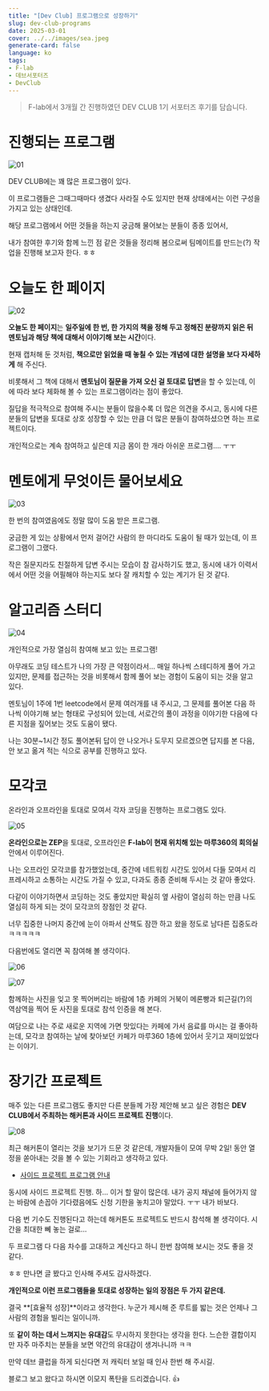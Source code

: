 ```yaml
---
title: "[Dev Club] 프로그램으로 성장하기"
slug: dev-club-programs
date: 2025-03-01
cover: ../../images/sea.jpeg
generate-card: false
language: ko
tags:
- F-lab
- 데브서포터즈
- DevClub
---
```



> F-lab에서 3개월 간 진행하였던 DEV CLUB 1기 서포터즈 후기를 담습니다.


# 진행되는 프로그램

![01](./img/img.png)

DEV CLUB에는 꽤 많은 프로그램이 있다.

이 프로그램들은 그때그때마다 생겼다 사라질 수도 있지만 현재 상태에서는 이런 구성을 가지고 있는 상태인데.

해당 프로그램에서 어떤 것들을 하는지 궁금해 물어보는 분들이 종종 있어서,

내가 참여한 후기와 함께 느낀 점 같은 것들을 정리해 봄으로써 팀메이트를 만드는(?) 작업을 진행해 보고자 한다. ㅎㅎ

# 오늘도 한 페이지


![02](./img/img_1.png)

**오늘도 한 페이지**는 **일주일에 한 번, 한 가지의 책을 정해 두고 정해진 분량까지 읽은 뒤 멘토님과 해당 책에 대해서 이야기해 보는 시간**이다.

현재 캡처해 둔 것처럼, **책으로만 읽었을 때 놓칠 수 있는 개념에 대한 설명을 보다 자세하게** 해 주신다.

비롯해서 그 책에 대해서 **멘토님이 질문을 가져 오신 걸 토대로 답변**을 할 수 있는데, 이에 따라 보다 체화해 볼 수 있는 프로그램이라는 점이 좋았다.

질답을 적극적으로 참여해 주시는 분들이 많을수록 더 많은 의견을 주시고, 동시에 다른 분들의 답변을 토대로 상호 성장할 수 있는 만큼 더 많은 분들이 참여하셨으면 하는 프로젝트이다.

개인적으로는 계속 참여하고 싶은데 지금 몸이 한 개라 아쉬운 프로그램…. ㅜㅜ

# 멘토에게 무엇이든 물어보세요


![03](./img/img_2.png)


한 번의 참여였음에도 정말 많이 도움 받은 프로그램.

궁금한 게 있는 상황에서 먼저 걸어간 사람의 한 마디라도 도움이 될 때가 있는데, 이 프로그램이 그랬다.

작은 질문지라도 친절하게 답변 주시는 모습이 참 감사하기도 했고, 동시에 내가 이력서에서 어떤 것을 어필해야 하는지도 보다 잘 캐치할 수 있는 계기가 된 것 같다.

# 알고리즘 스터디


![04](./img/img_3.png)


개인적으로 가장 열심히 참여해 보고 있는 프로그램! 

아무래도 코딩 테스트가 나의 가장 큰 약점이라서… 매일 하나씩 스테디하게 풀어 가고 있지만, 문제를 접근하는 것을 비롯해서 함께 풀어 보는 경험이 도움이 되는 것을 알고 있다.

멘토님이 1주에 1번 leetcode에서 문제 여러개를 내 주시고, 그 문제를 풀어본 다음 하나씩 이야기해 보는 형태로 구성되어 있는데, 서로간의 풀이 과정을 이야기한 다음에 다른 지점을 짚어보는 것도 도움이 됐다.

나는 30분~1시간 정도 풀어본뒤 답이 안 나오거나 도무지 모르겠으면 답지를 본 다음, 안 보고 옮겨 적는 식으로 공부를 진행하고 있다.

# 모각코

온라인과 오프라인을 토대로 모여서 각자 코딩을 진행하는 프로그램도 있다.

![05](./img/img_4.png)


**온라인으로는 ZEP**을 토대로, 오프라인은 **F-lab이 현재 위치해 있는 마루360의 회의실** 안에서 이루어진다.

나는 오프라인 모각코를 참가했었는데, 중간에 네트워킹 시간도 있어서 다들 모여서 리프레시하고 소통하는 시간도 가질 수 있고, 다과도 종종 준비해 두시는 것 같아 좋았다.

다같이 이야기하면서 코딩하는 것도 좋았지만 확실히 옆 사람이 열심히 하는 만큼 나도 열심히 하게 되는 것이 모각코의 장점인 것 같다.

너무 집중한 나머지 중간에 눈이 아파서 산책도 잠깐 하고 왔을 정도로 남다른 집중도라 ㅋㅋㅋㅋㅋ

다음번에도 열리면 꼭 참여해 볼 생각이다.

![06](./img/img_5.png)

![07](./img/img_6.png)

함께하는 사진을 잊고 못 찍어버리는 바람에 1층 카페의 거북이 메론빵과 퇴근길(?)의 역삼역을 찍어 둔 사진을 토대로 참석 인증을 해 본다.

여담으로 나는 주로 새로운 지역에 가면 맛있다는 카페에 가서 음료를 마시는 걸 좋아하는데, 모각코 참여하는 날에 찾아보던 카페가 마루360 1층에 있어서 웃기고 재미있었다는 이야기.

# 장기간 프로젝트

매주 있는 다른 프로그램도 좋지만 다른 분들께 가장 제안해 보고 싶은 경험은 **DEV CLUB에서 주최하는 해커톤과 사이드 프로젝트 진행**이다.


![08](./img/img_7.png)


최근 해커톤이 열리는 것을 보기가 드문 것 같은데, 개발자들이 모여 무박 2일! 동안 열정을 쏟아내는 것을 볼 수 있는 기회라고 생각하고 있다.

- [사이드 프로젝트 프로그램 안내](https://community-guide.f-lab.kr/side-project?utm_source=home_page&utm_medium=display&utm_campaign=side_project)

동시에 사이드 프로젝트 진행. 하… 이거 할 말이 많은데. 내가 공지 채널에 들어가지 않는 바람에 손꼽아 기다렸음에도 신청 기한을 놓치고야 말았다. ㅜㅜ 내가 바보다.

다음 번 기수도 진행된다고 하는데 해커톤도 프로젝트도 반드시 참석해 볼 생각이다. 시간을 최대한 뻬 놓는 걸로…

두 프로그램 다 다음 차수를 고대하고 계신다고 하니 한번 참여해 보시는 것도 좋을 것 같다.

ㅎㅎ 만나면 글 봤다고 인사해 주셔도 감사하겠다.

**개인적으로 이런 프로그램들을 토대로 성장하는 일의 장점은 두 가지 같은데.**

결국 **[효율적 성장]**이라고 생각한다. 누군가 제시해 준 루트를 밟는 것은 언제나 그 사람의 경험을 빌리는 일이니까.

또 **같이 하는 데서 느껴지는 유대감**도 무시하지 못한다는 생각을 한다. 느슨한 결합이지만 자주 마주치는 분들을 보면 약간의 유대감이 생겨나니까 ㅋㅋ

만약 데브 클럽을 하게 되신다면 저 캐릭터 보일 때 인사 한번 해 주시길. 

블로그 보고 왔다고 하시면 이모지 폭탄을 드리겠습니다. 👍